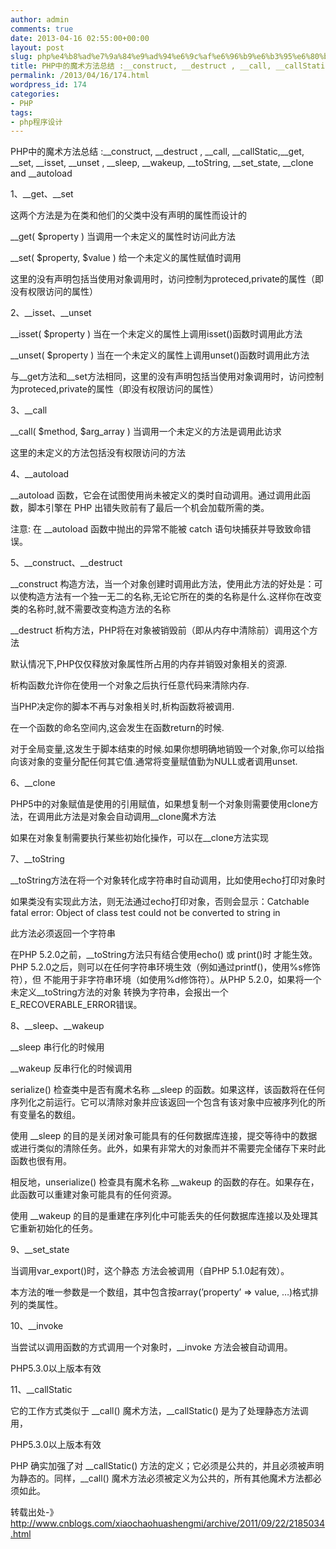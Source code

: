 ```yaml
---
author: admin
comments: true
date: 2013-04-16 02:55:00+00:00
layout: post
slug: php%e4%b8%ad%e7%9a%84%e9%ad%94%e6%9c%af%e6%96%b9%e6%b3%95%e6%80%bb%e7%bb%93-__construct-__destruct-__call-__callstatic__get-__set-__isset-__unset-__sle
title: PHP中的魔术方法总结 :__construct, __destruct , __call, __callStatic,__get, __set, __isset,__unset , __sleep
permalink: /2013/04/16/174.html
wordpress_id: 174
categories:
- PHP
tags:
- php程序设计
---
```





PHP中的魔术方法总结 :__construct, __destruct , __call, __callStatic,__get, __set, __isset, __unset , __sleep, __wakeup,
 __toString, __set_state, __clone and __autoload








1、__get、__set  

这两个方法是为在类和他们的父类中没有声明的属性而设计的  

__get( $property ) 当调用一个未定义的属性时访问此方法  

__set( $property, $value ) 给一个未定义的属性赋值时调用  

这里的没有声明包括当使用对象调用时，访问控制为proteced,private的属性（即没有权限访问的属性）  

  

2、__isset、__unset  

__isset( $property ) 当在一个未定义的属性上调用isset()函数时调用此方法  

__unset( $property ) 当在一个未定义的属性上调用unset()函数时调用此方法  

与__get方法和__set方法相同，这里的没有声明包括当使用对象调用时，访问控制为proteced,private的属性（即没有权限访问的属性）  

3、__call  

__call( $method, $arg_array ) 当调用一个未定义的方法是调用此访求  

这里的未定义的方法包括没有权限访问的方法





4、__autoload  

__autoload 函数，它会在试图使用尚未被定义的类时自动调用。通过调用此函数，脚本引擎在 PHP 出错失败前有了最后一个机会加载所需的类。  

注意: 在 __autoload 函数中抛出的异常不能被 catch 语句块捕获并导致致命错误。





5、__construct、__destruct  

__construct 构造方法，当一个对象创建时调用此方法，使用此方法的好处是：可以使构造方法有一个独一无二的名称,无论它所在的类的名称是什么.这样你在改变类的名称时,就不需要改变构造方法的名称  

__destruct 析构方法，PHP将在对象被销毁前（即从内存中清除前）调用这个方法  

默认情况下,PHP仅仅释放对象属性所占用的内存并销毁对象相关的资源.  

析构函数允许你在使用一个对象之后执行任意代码来清除内存.  

当PHP决定你的脚本不再与对象相关时,析构函数将被调用.  

在一个函数的命名空间内,这会发生在函数return的时候.  

对于全局变量,这发生于脚本结束的时候.如果你想明确地销毁一个对象,你可以给指向该对象的变量分配任何其它值.通常将变量赋值勤为NULL或者调用unset.  

  

6、__clone  

PHP5中的对象赋值是使用的引用赋值，如果想复制一个对象则需要使用clone方法，在调用此方法是对象会自动调用__clone魔术方法  

如果在对象复制需要执行某些初始化操作，可以在__clone方法实现  

  

7、__toString   

__toString方法在将一个对象转化成字符串时自动调用，比如使用echo打印对象时  

如果类没有实现此方法，则无法通过echo打印对象，否则会显示：Catchable fatal error: Object of class test could not be converted to string in  

此方法必须返回一个字符串





在PHP 5.2.0之前，__toString方法只有结合使用echo() 或 print()时 才能生效。PHP 5.2.0之后，则可以在任何字符串环境生效（例如通过printf()，使用%s修饰符），但 不能用于非字符串环境（如使用%d修饰符）。从PHP 5.2.0，如果将一个未定义__toString方法的对象 转换为字符串，会报出一个E_RECOVERABLE_ERROR错误。  

  

8、__sleep、__wakeup  

__sleep 串行化的时候用  

__wakeup 反串行化的时候调用  

serialize() 检查类中是否有魔术名称 __sleep 的函数。如果这样，该函数将在任何序列化之前运行。它可以清除对象并应该返回一个包含有该对象中应被序列化的所有变量名的数组。  

使用 __sleep 的目的是关闭对象可能具有的任何数据库连接，提交等待中的数据或进行类似的清除任务。此外，如果有非常大的对象而并不需要完全储存下来时此函数也很有用。  

相反地，unserialize() 检查具有魔术名称 __wakeup 的函数的存在。如果存在，此函数可以重建对象可能具有的任何资源。  

使用 __wakeup 的目的是重建在序列化中可能丢失的任何数据库连接以及处理其它重新初始化的任务。  

  

9、__set_state  

当调用var_export()时，这个静态 方法会被调用（自PHP 5.1.0起有效）。  

本方法的唯一参数是一个数组，其中包含按array(’property’ => value, …)格式排列的类属性。  

  

10、__invoke  

当尝试以调用函数的方式调用一个对象时，__invoke 方法会被自动调用。  

PHP5.3.0以上版本有效  

11、__callStatic  

它的工作方式类似于 __call() 魔术方法，__callStatic() 是为了处理静态方法调用，  

PHP5.3.0以上版本有效  

PHP 确实加强了对 __callStatic() 方法的定义；它必须是公共的，并且必须被声明为静态的。同样，__call() 魔术方法必须被定义为公共的，所有其他魔术方法都必须如此。





转载出处-》http://www.cnblogs.com/xiaochaohuashengmi/archive/2011/09/22/2185034.html


  


